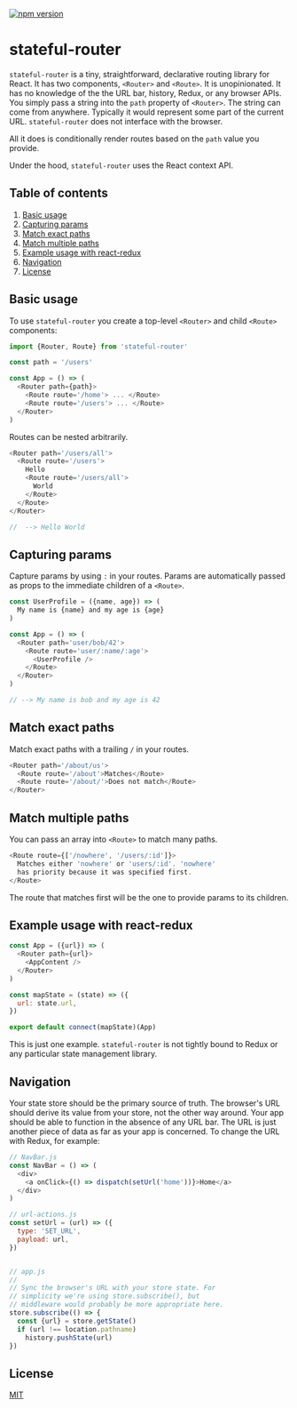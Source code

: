 [![npm version](https://badge.fury.io/js/stateful-router.svg)](https://badge.fury.io/js/stateful-router)

# stateful-router
`stateful-router` is a tiny, straightforward, declarative routing
library for React. It has two components, `<Router>` and `<Route>`. It
is unopinionated. It has no knowledge of the the URL bar, history,
Redux, or any browser APIs. You simply pass a string into the `path`
property of `<Router>`. The string can come from anywhere. Typically
it would represent some part of the current URL. `stateful-router`
does not interface with the browser.

All it does is conditionally render routes based on the `path` value
you provide.

Under the hood, `stateful-router` uses the React context API.


## Table of contents
1. [Basic usage](#basic-usage)
2. [Capturing params](#capturing-params)
3. [Match exact paths](#match-exact-paths)
4. [Match multiple paths](#match-multiple-paths)
5. [Example usage with react-redux](#example-usage-with-react-redux)
6. [Navigation](#navigation)
7. [License](#license)


## Basic usage
To use `stateful-router` you create a top-level `<Router>` and child
`<Route>` components:
```javascript
import {Router, Route} from 'stateful-router'

const path = '/users'

const App = () => (
  <Router path={path}>
    <Route route='/home'> ... </Route>
    <Route route='/users'> ... </Route>
  </Router>
)
```
Routes can be nested arbitrarily.
```javascript
<Router path='/users/all'>
  <Route route='/users'>
    Hello
    <Route route='/users/all'>
      World
    </Route>
  </Route>
</Router>

//  --> Hello World
```


## Capturing params
Capture params by using `:` in your routes. Params are automatically
passed as props to the immediate children of a `<Route>`.
```javascript
const UserProfile = ({name, age}) => (
  My name is {name} and my age is {age}
)

const App = () => (
  <Router path='user/bob/42'>
    <Route route='user/:name/:age'>
      <UserProfile />
    </Route>
  </Router>
)

// --> My name is bob and my age is 42
```


## Match exact paths
Match exact paths with a trailing `/` in your routes.
```javascript
<Router path='/about/us'>
  <Route route='/about'>Matches</Route>
  <Route route='/about/'>Does not match</Route>
</Router>
```


## Match multiple paths
You can pass an array into `<Route>` to match many paths.
```javascript
<Route route={['/nowhere', '/users/:id']}>
  Matches either 'nowhere' or 'users/:id'. 'nowhere'
  has priority because it was specified first.
</Route>
```
The route that matches first will be the one to provide params to its children.


## Example usage with react-redux
```javascript
const App = ({url}) => (
  <Router path={url}>
    <AppContent />
  </Router>
)

const mapState = (state) => ({
  url: state.url,
})

export default connect(mapState)(App)
```
This is just one example. `stateful-router` is not tightly bound to Redux or any
particular state management library.


## Navigation
Your state store should be the primary source of truth.
The browser's URL should derive its value from your store,
not the other way around. Your app should be able to
function in the absence of any URL bar. The URL is just
another piece of data as far as your app is concerned. To
change the URL with Redux, for example:
```javascript
// NavBar.js
const NavBar = () => (
  <div>
    <a onClick={() => dispatch(setUrl('home'))}>Home</a>
  </div>
)

// url-actions.js
const setUrl = (url) => ({
  type: 'SET_URL',
  payload: url,
})


// app.js
//
// Sync the browser's URL with your store state. For
// simplicity we're using store.subscribe(), but
// middleware would probably be more appropriate here.
store.subscribe(() => {
  const {url} = store.getState()
  if (url !== location.pathname)
    history.pushState(url)
})
```


## License
[MIT](https://www.mit.edu/~amini/LICENSE.md)
